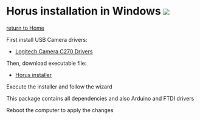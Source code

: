 # Horus installation in Windows ![][windows-logo]

[return to Home](../../README.md)

First install USB Camera drivers:
* [Logitech Camera C270 Drivers](http://support.logitech.com/en_us/product/hd-webcam-c270)

Then, download executable file:
* [Horus installer](http://storage.googleapis.com/bq-horus/releases/Horus_0.1.1.exe)

Execute the installer and follow the wizard

This package contains all dependencies and also Arduino and FTDI drivers

Reboot the computer to apply the changes

[windows-logo]: ../images/windows.png